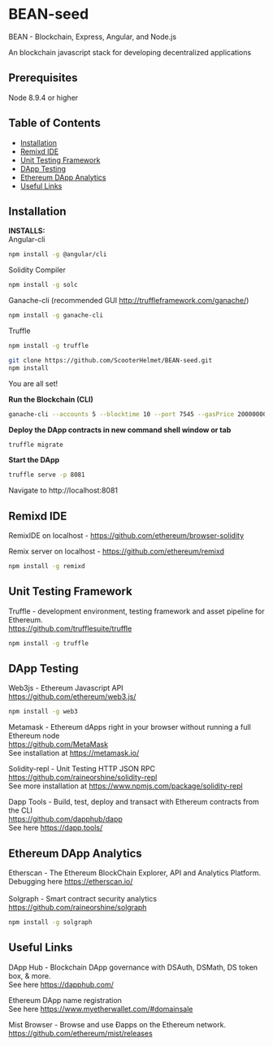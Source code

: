 # BEAN-seed
BEAN - Blockchain, Express, Angular, and Node.js 

An blockchain javascript stack for developing decentralized applications
## Prerequisites

Node 8.9.4 or higher </br>

## Table of Contents

* [Installation](#installation)
* [Remixd IDE](#remixd-ide)
* [Unit Testing Framework](#unit-testing-framework)
* [DApp Testing](#dapp-testing)
* [Ethereum DApp Analytics](#ethereum-dapp-analytics)
* [Useful Links](#useful-links)

## Installation

**INSTALLS:** </br>
Angular-cli
```bash
npm install -g @angular/cli
```
Solidity Compiler </br>
```bash
npm install -g solc
```
Ganache-cli (recommended GUI http://truffleframework.com/ganache/)
```bash
npm install -g ganache-cli
```
Truffle
```bash
npm install -g truffle
```
```bash
git clone https://github.com/ScooterHelmet/BEAN-seed.git
npm install
```
You are all set! </br>

**Run the Blockchain (CLI)** </br>
```bash
ganache-cli --accounts 5 --blocktime 10 --port 7545 --gasPrice 20000000 --gasLimit 60000 --debug
```
**Deploy the DApp contracts in new command shell window or tab** </br>
```bash
truffle migrate
```
**Start the DApp** </br>
```bash
truffle serve -p 8081
```
Navigate to http://localhost:8081

## Remixd IDE
RemixIDE on localhost - https://github.com/ethereum/browser-solidity

Remix server on localhost - https://github.com/ethereum/remixd
```bash
npm install -g remixd
```

## Unit Testing Framework 
Truffle - development environment, testing framework and asset pipeline for Ethereum. </br> https://github.com/trufflesuite/truffle
```bash
npm install -g truffle
```

## DApp Testing
 Web3js - Ethereum Javascript API </br>
 https://github.com/ethereum/web3.js/
 ```bash
 npm install -g web3
 ```
Metamask - Ethereum dApps right in your browser without running a full Ethereum node </br>
https://github.com/MetaMask </br>
See installation at https://metamask.io/ </br>

Solidity-repl - Unit Testing HTTP JSON RPC </br>
https://github.com/raineorshine/solidity-repl </br>
See more installation at https://www.npmjs.com/package/solidity-repl </br>

Dapp Tools - Build, test, deploy and transact with Ethereum contracts from the CLI </br>
https://github.com/dapphub/dapp </br>
See here https://dapp.tools/ 

## Ethereum DApp Analytics
Etherscan - The Ethereum BlockChain Explorer, API and Analytics Platform. </br>
Debugging here https://etherscan.io/ </br>
</br>
Solgraph - Smart contract security analytics </br>
https://github.com/raineorshine/solgraph </br>
```bash
npm install -g solgraph
```

## Useful Links
DApp Hub - Blockchain DApp governance with DSAuth, DSMath, DS token box, & more. </br>
See here https://dapphub.com/ 

Ethereum DApp name registration </br>
See here https://www.myetherwallet.com/#domainsale

Mist Browser - Browse and use Ðapps on the Ethereum network. </br>
https://github.com/ethereum/mist/releases
